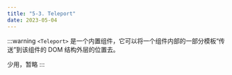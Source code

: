 ```yaml
---
title: "5-3. Teleport"
date: 2023-05-04
---
```

:::warning
`<Teleport>` 是一个内置组件，它可以将一个组件内部的一部分模板“传送”到该组件的 DOM 结构外层的位置去。  

少用，暂略
:::